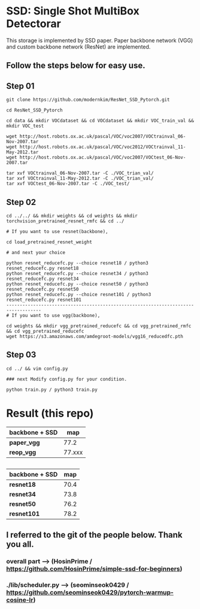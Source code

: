 # SSD: Single Shot MultiBox Detectorar

This storage is implemented by SSD paper.
Paper backbone network (VGG) and custom backbone network (ResNet) are implemented.

## Follow the steps below for easy use.

## Step 01

```
git clone https://github.com/modernkim/ResNet_SSD_Pytorch.git

cd ResNet_SSD_Pytorch

cd data && mkdir VOCdataset && cd VOCdataset && mkdir VOC_train_val && mkdir VOC_test

wget http://host.robots.ox.ac.uk/pascal/VOC/voc2007/VOCtrainval_06-Nov-2007.tar
wget http://host.robots.ox.ac.uk/pascal/VOC/voc2012/VOCtrainval_11-May-2012.tar
wget http://host.robots.ox.ac.uk/pascal/VOC/voc2007/VOCtest_06-Nov-2007.tar

tar xvf VOCtrainval_06-Nov-2007.tar -C ./VOC_trian_val/
tar xvf VOCtrainval_11-May-2012.tar -C ./VOC_trian_val/
tar xvf VOCtest_06-Nov-2007.tar -C ./VOC_test/
```

## Step 02

```
cd ../../ && mkdir weights && cd weights && mkdir torchvision_pretrained_resnet_rmfc && cd ../

# If you want to use resnet(backbone),

cd load_pretrained_resnet_weight

# and next your choice

python resnet_reducefc.py --choice resnet18 / python3 resnet_reducefc.py resnet18
python resnet_reducefc.py --choice resnet34 / python3 resnet_reducefc.py resnet34
python resnet_reducefc.py --choice resnet50 / python3 resnet_reducefc.py resnet50
python resnet_reducefc.py --choice resnet101 / python3 resnet_reducefc.py resnet101
-----------------------------------------------------------------------------------
# If you want to use vgg(backbone),

cd weights && mkdir vgg_pretrained_reducefc && cd vgg_pretrained_rmfc && cd vgg_pretrained_reducefc
wget https://s3.amazonaws.com/amdegroot-models/vgg16_reducedfc.pth
```

## Step 03

```
cd ../ && vim config.py

### next Modify config.py for your condition.

python train.py / python3 train.py
```
## 

# Result (this repo)

| backbone + SSD |map|
|------|---|
|**paper_vgg**|77.2|
|**reop_vgg** |77.xxx|

## 

| backbone + SSD |map|
|------|---|
|**resnet18**|70.4|
|**resnet34**|73.8|
|**resnet50**|76.2|
|**resnet101**|78.2|


## I referred to the git of the people below. Thank you all.

### overall part --> (HosinPrime / https://github.com/HosinPrime/simple-ssd-for-beginners)

### ./lib/scheduler.py --> (seominseok0429 / https://github.com/seominseok0429/pytorch-warmup-cosine-lr)
